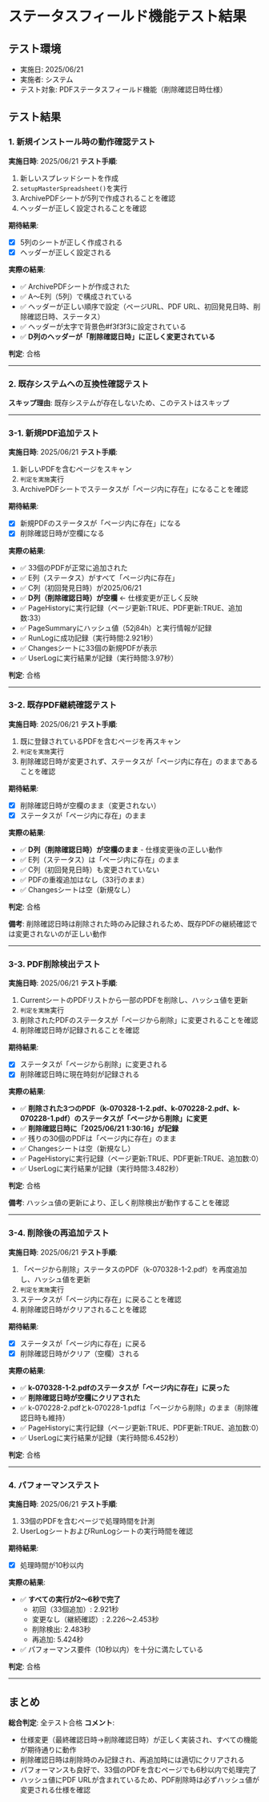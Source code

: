 # ステータスフィールド機能テスト結果

## テスト環境
- 実施日: 2025/06/21
- 実施者: システム
- テスト対象: PDFステータスフィールド機能（削除確認日時仕様）

## テスト結果

### 1. 新規インストール時の動作確認テスト
**実施日時**: 2025/06/21
**テスト手順**:
1. 新しいスプレッドシートを作成
2. `setupMasterSpreadsheet()`を実行
3. ArchivePDFシートが5列で作成されることを確認
4. ヘッダーが正しく設定されることを確認

**期待結果**: 
- [x] 5列のシートが正しく作成される
- [x] ヘッダーが正しく設定される

**実際の結果**:
- ✅ ArchivePDFシートが作成された
- ✅ A〜E列（5列）で構成されている
- ✅ ヘッダーが正しい順序で設定（ページURL、PDF URL、初回発見日時、削除確認日時、ステータス）
- ✅ ヘッダーが太字で背景色#f3f3f3に設定されている
- ✅ **D列のヘッダーが「削除確認日時」に正しく変更されている**

**判定**: 合格

---

### 2. 既存システムへの互換性確認テスト
**スキップ理由**: 既存システムが存在しないため、このテストはスキップ

---

### 3-1. 新規PDF追加テスト
**実施日時**: 2025/06/21
**テスト手順**:
1. 新しいPDFを含むページをスキャン
2. `判定を実施`実行
3. ArchivePDFシートでステータスが「ページ内に存在」になることを確認

**期待結果**:
- [x] 新規PDFのステータスが「ページ内に存在」になる
- [x] 削除確認日時が空欄になる

**実際の結果**:
- ✅ 33個のPDFが正常に追加された
- ✅ E列（ステータス）がすべて「ページ内に存在」
- ✅ C列（初回発見日時）が2025/06/21
- ✅ **D列（削除確認日時）が空欄** ← 仕様変更が正しく反映
- ✅ PageHistoryに実行記録（ページ更新:TRUE、PDF更新:TRUE、追加数:33）
- ✅ PageSummaryにハッシュ値（52j84h）と実行情報が記録
- ✅ RunLogに成功記録（実行時間:2.921秒）
- ✅ Changesシートに33個の新規PDFが表示
- ✅ UserLogに実行結果が記録（実行時間:3.97秒）

**判定**: 合格

---

### 3-2. 既存PDF継続確認テスト
**実施日時**: 2025/06/21
**テスト手順**:
1. 既に登録されているPDFを含むページを再スキャン
2. `判定を実施`実行
3. 削除確認日時が変更されず、ステータスが「ページ内に存在」のままであることを確認

**期待結果**:
- [x] 削除確認日時が空欄のまま（変更されない）
- [x] ステータスが「ページ内に存在」のまま

**実際の結果**:
- ✅ **D列（削除確認日時）が空欄のまま** - 仕様変更後の正しい動作
- ✅ E列（ステータス）は「ページ内に存在」のまま
- ✅ C列（初回発見日時）も変更されていない
- ✅ PDFの重複追加はなし（33行のまま）
- ✅ Changesシートは空（新規なし）

**判定**: 合格

**備考**: 削除確認日時は削除された時のみ記録されるため、既存PDFの継続確認では変更されないのが正しい動作

---

### 3-3. PDF削除検出テスト
**実施日時**: 2025/06/21
**テスト手順**:
1. CurrentシートのPDFリストから一部のPDFを削除し、ハッシュ値を更新
2. `判定を実施`実行
3. 削除されたPDFのステータスが「ページから削除」に変更されることを確認
4. 削除確認日時が記録されることを確認

**期待結果**:
- [x] ステータスが「ページから削除」に変更される
- [x] 削除確認日時に現在時刻が記録される

**実際の結果**:
- ✅ **削除された3つのPDF（k-070328-1-2.pdf、k-070228-2.pdf、k-070228-1.pdf）のステータスが「ページから削除」に変更**
- ✅ **削除確認日時に「2025/06/21 1:30:16」が記録**
- ✅ 残りの30個のPDFは「ページ内に存在」のまま
- ✅ Changesシートは空（新規なし）
- ✅ PageHistoryに実行記録（ページ更新:TRUE、PDF更新:TRUE、追加数:0）
- ✅ UserLogに実行結果が記録（実行時間:3.482秒）

**判定**: 合格

**備考**: ハッシュ値の更新により、正しく削除検出が動作することを確認

---

### 3-4. 削除後の再追加テスト
**実施日時**: 2025/06/21
**テスト手順**:
1. 「ページから削除」ステータスのPDF（k-070328-1-2.pdf）を再度追加し、ハッシュ値を更新
2. `判定を実施`実行
3. ステータスが「ページ内に存在」に戻ることを確認
4. 削除確認日時がクリアされることを確認

**期待結果**:
- [x] ステータスが「ページ内に存在」に戻る
- [x] 削除確認日時がクリア（空欄）される

**実際の結果**:
- ✅ **k-070328-1-2.pdfのステータスが「ページ内に存在」に戻った**
- ✅ **削除確認日時が空欄にクリアされた**
- ✅ k-070228-2.pdfとk-070228-1.pdfは「ページから削除」のまま（削除確認日時も維持）
- ✅ PageHistoryに実行記録（ページ更新:TRUE、PDF更新:TRUE、追加数:0）
- ✅ UserLogに実行結果が記録（実行時間:6.452秒）

**判定**: 合格

---

### 4. パフォーマンステスト
**実施日時**: 2025/06/21
**テスト手順**:
1. 33個のPDFを含むページで処理時間を計測
2. UserLogシートおよびRunLogシートの実行時間を確認

**期待結果**:
- [x] 処理時間が10秒以内

**実際の結果**:
- ✅ **すべての実行が2〜6秒で完了**
  - 初回（33個追加）: 2.921秒
  - 変更なし（継続確認）: 2.226〜2.453秒
  - 削除検出: 2.483秒
  - 再追加: 5.424秒
- ✅ パフォーマンス要件（10秒以内）を十分に満たしている

**判定**: 合格

---

## まとめ
**総合判定**: 全テスト合格
**コメント**: 
- 仕様変更（最終確認日時→削除確認日時）が正しく実装され、すべての機能が期待通りに動作
- 削除確認日時は削除時のみ記録され、再追加時には適切にクリアされる
- パフォーマンスも良好で、33個のPDFを含むページでも6秒以内で処理完了
- ハッシュ値にPDF URLが含まれているため、PDF削除時は必ずハッシュ値が変更される仕様を確認